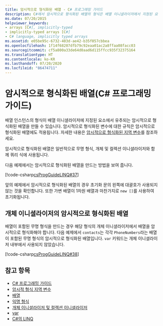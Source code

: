 ```yaml
---
title: 암시적으로 형식화된 배열 - C# 프로그래밍 가이드
description: C#에서 암시적으로 형식화된 배열의 형식은 배열 이니셜라이저에서 지정된 요소에서 유추됩니다. 쿼리 식에서 암시적으로 형식화된 배열을 사용합니다.
ms.date: 07/20/2015
helpviewer_keywords:
- arrays [C#], implicitly-typed
- implicitly-typed arrays [C#]
- C# language, implicitly typed arrays
ms.assetid: e05be95c-6732-403d-ae42-b35f057cbbea
ms.openlocfilehash: 1f14f68207dfb79c92eaa01ac2a8ffaa08facc03
ms.sourcegitcommit: cf5a800a33de64d0aad6d115ffcc935f32375164
ms.translationtype: HT
ms.contentlocale: ko-KR
ms.lasthandoff: 07/20/2020
ms.locfileid: "86474711"
---
```

# <a name="implicitly-typed-arrays-c-programming-guide"></a>암시적으로 형식화된 배열(C# 프로그래밍 가이드)

배열 인스턴스의 형식이 배열 이니셜라이저에 지정된 요소에서 유추되는 암시적으로 형식화된 배열을 만들 수 있습니다. 암시적으로 형식화된 변수에 대한 규칙은 암시적으로 형식화된 배열에도 적용됩니다. 자세한 내용은 [암시적으로 형식화된 지역 변수](../classes-and-structs/implicitly-typed-local-variables.md)를 참조하세요.

암시적으로 형식화된 배열은 일반적으로 무명 형식, 개체 및 컬렉션 이니셜라이저와 함께 쿼리 식에 사용됩니다.

다음 예제에서는 암시적으로 형식화된 배열을 만드는 방법을 보여 줍니다.

[!code-csharp[csProgGuideLINQ#37](~/samples/snippets/csharp/VS_Snippets_VBCSharp/csProgGuideLINQ/CS/csRef30LangFeatures_2.cs#37)]

앞의 예제에서 암시적으로 형식화된 배열의 경우 초기화 문의 왼쪽에 대괄호가 사용되지 않는 것을 확인합니다. 또한 가변 배열이 1차원 배열과 마찬가지로 `new []`를 사용하여 초기화됩니다.

## <a name="implicitly-typed-arrays-in-object-initializers"></a>개체 이니셜라이저의 암시적으로 형식화된 배열

배열이 포함된 무명 형식을 만드는 경우 해당 형식의 개체 이니셜라이저에서 배열을 암시적으로 형식화해야 합니다. 다음 예제에서 `contacts`는 각각 `PhoneNumbers`라는 배열이 포함된 무명 형식의 암시적으로 형식화된 배열입니다. `var` 키워드는 개체 이니셜라이저 내부에서 사용되지 않았습니다.

[!code-csharp[csProgGuideLINQ#38](~/samples/snippets/csharp/VS_Snippets_VBCSharp/csProgGuideLINQ/CS/csRef30LangFeatures_2.cs#38)]

## <a name="see-also"></a>참고 항목

- [C# 프로그래밍 가이드](../index.md)
- [암시적 형식 지역 변수](../classes-and-structs/implicitly-typed-local-variables.md)
- [배열](./index.md)
- [익명 형식](../classes-and-structs/anonymous-types.md)
- [개체 이니셜라이저 및 컬렉션 이니셜라이저](../classes-and-structs/object-and-collection-initializers.md)
- [var](../../language-reference/keywords/var.md)
- [C#의 LINQ](../../linq/index.md)
